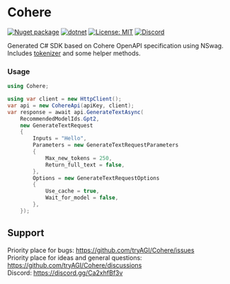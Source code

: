 # Cohere

[![Nuget package](https://img.shields.io/nuget/vpre/Cohere)](https://www.nuget.org/packages/Cohere/)
[![dotnet](https://github.com/tryAGI/Cohere/actions/workflows/dotnet.yml/badge.svg?branch=main)](https://github.com/tryAGI/Cohere/actions/workflows/dotnet.yml)
[![License: MIT](https://img.shields.io/github/license/tryAGI/Cohere)](https://github.com/tryAGI/Cohere/blob/main/LICENSE.txt)
[![Discord](https://img.shields.io/discord/1115206893015662663?label=Discord&logo=discord&logoColor=white&color=d82679)](https://discord.gg/Ca2xhfBf3v)

Generated C# SDK based on Cohere OpenAPI specification using NSwag.  
Includes [tokenizer](https://github.com/tryAGI/Tiktoken) and some helper methods.

### Usage
```csharp
using Cohere;

using var client = new HttpClient();
var api = new CohereApi(apiKey, client);
var response = await api.GenerateTextAsync(
    RecommendedModelIds.Gpt2,
    new GenerateTextRequest
    {
        Inputs = "Hello",
        Parameters = new GenerateTextRequestParameters
        {
            Max_new_tokens = 250,
            Return_full_text = false,
        },
        Options = new GenerateTextRequestOptions
        {
            Use_cache = true,
            Wait_for_model = false,
        },
    });
```

## Support

Priority place for bugs: https://github.com/tryAGI/Cohere/issues  
Priority place for ideas and general questions: https://github.com/tryAGI/Cohere/discussions  
Discord: https://discord.gg/Ca2xhfBf3v  